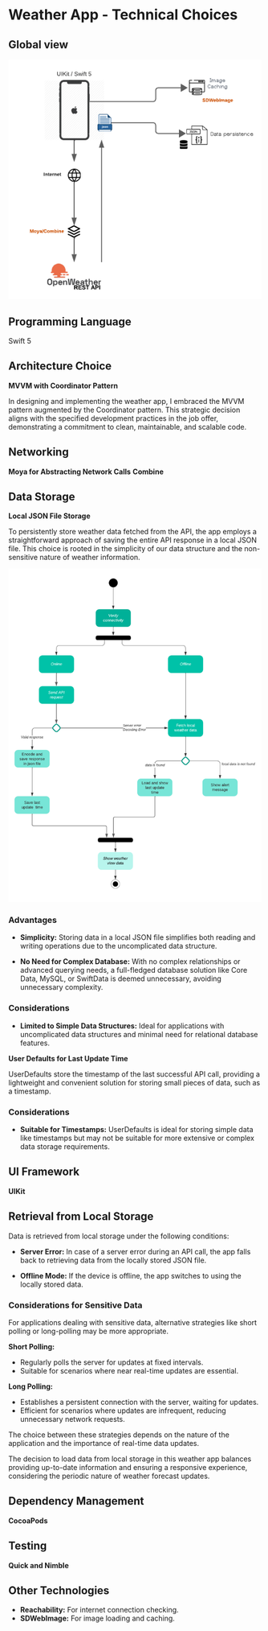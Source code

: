 # Weather App - Technical Choices

## Global view

![App Screenshot](media/global.png)


## Programming Language
Swift 5

## Architecture Choice
**MVVM with Coordinator Pattern**

In designing and implementing the weather app, I embraced the MVVM pattern augmented by the Coordinator pattern. This strategic decision aligns with the specified development practices in the job offer, demonstrating a commitment to clean, maintainable, and scalable code.

## Networking
**Moya for Abstracting Network Calls**
**Combine**

## Data Storage
**Local JSON File Storage**

To persistently store weather data fetched from the API, the app employs a straightforward approach of saving the entire API response in a local JSON file. This choice is rooted in the simplicity of our data structure and the non-sensitive nature of weather information.


![App Screenshot](media/activity_diagram.png)


### Advantages
- **Simplicity:** Storing data in a local JSON file simplifies both reading and writing operations due to the uncomplicated data structure.

- **No Need for Complex Database:** With no complex relationships or advanced querying needs, a full-fledged database solution like Core Data, MySQL, or SwiftData is deemed unnecessary, avoiding unnecessary complexity.

### Considerations
- **Limited to Simple Data Structures:** Ideal for applications with uncomplicated data structures and minimal need for relational database features.

**User Defaults for Last Update Time**

UserDefaults store the timestamp of the last successful API call, providing a lightweight and convenient solution for storing small pieces of data, such as a timestamp.

### Considerations
- **Suitable for Timestamps:** UserDefaults is ideal for storing simple data like timestamps but may not be suitable for more extensive or complex data storage requirements.

## UI Framework
**UIKit**

## Retrieval from Local Storage
Data is retrieved from local storage under the following conditions:

- **Server Error:** In case of a server error during an API call, the app falls back to retrieving data from the locally stored JSON file.

- **Offline Mode:** If the device is offline, the app switches to using the locally stored data.

### Considerations for Sensitive Data
For applications dealing with sensitive data, alternative strategies like short polling or long-polling may be more appropriate.

**Short Polling:**
- Regularly polls the server for updates at fixed intervals.
- Suitable for scenarios where near real-time updates are essential.

**Long Polling:**
- Establishes a persistent connection with the server, waiting for updates.
- Efficient for scenarios where updates are infrequent, reducing unnecessary network requests.

The choice between these strategies depends on the nature of the application and the importance of real-time data updates.

The decision to load data from local storage in this weather app balances providing up-to-date information and ensuring a responsive experience, considering the periodic nature of weather forecast updates.

## Dependency Management
**CocoaPods**

## Testing
**Quick and Nimble**

## Other Technologies
- **Reachability:** For internet connection checking.
- **SDWebImage:** For image loading and caching.
